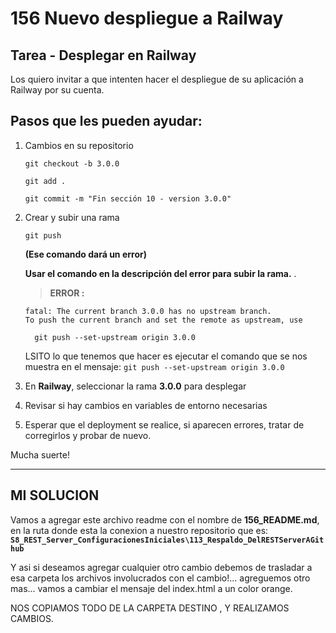 # **156** Nuevo despliegue a Railway

## **Tarea - Desplegar en Railway**

Los quiero invitar a que intenten hacer el despliegue de su aplicación a Railway por su cuenta.

## **Pasos que les pueden ayudar:**

1. Cambios en su repositorio

    ```
    git checkout -b 3.0.0

    git add .

    git commit -m "Fin sección 10 - version 3.0.0"
    ```

1. Crear y subir una rama

    ```
    git push
    ```
    __(Ese comando dará un error)__

    __Usar el comando en la descripción del error para subir la rama.__ .

    > **ERROR :** 
    

    ```
    fatal: The current branch 3.0.0 has no upstream branch.
    To push the current branch and set the remote as upstream, use

      git push --set-upstream origin 3.0.0
    ```

    LSITO lo que tenemos que hacer es ejecutar el comando que se nos muestra en el mensaje:  ``git push --set-upstream origin 3.0.0``


1. En **Railway**, seleccionar la rama **3.0.0** para desplegar

1. Revisar si hay cambios en variables de entorno necesarias

1. Esperar que el deployment se realice, si aparecen errores, tratar de corregirlos y probar de nuevo.


Mucha suerte!


--- 
## MI SOLUCION 

Vamos a agregar este archivo readme con el nombre de **156_README.md**, en la ruta donde esta la conexion a nuestro repositorio que es:  **``S8_REST_Server_ConfiguracionesIniciales\113_Respaldo_DelRESTServerAGithub``** 

Y asi si deseamos agregar cualquier otro cambio debemos de trasladar a esa carpeta los archivos involucrados con el cambio!... agreguemos otro mas... vamos a cambiar el mensaje del index.html a un color orange. 

NOS COPIAMOS TODO DE LA CARPETA DESTINO , Y REALIZAMOS CAMBIOS. 





